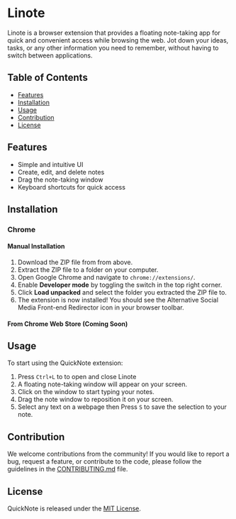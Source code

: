 Linote
===========================

Linote is a browser extension that provides a floating note-taking app for quick and convenient access while browsing the web. Jot down your ideas, tasks, or any other information you need to remember, without having to switch between applications.

Table of Contents
-----------------

*   [Features](#features)
*   [Installation](#installation)
*   [Usage](#usage)
*   [Contribution](#contribution)
*   [License](#license)

Features
--------

*   Simple and intuitive UI
*   Create, edit, and delete notes
*   Drag the note-taking window
*   Keyboard shortcuts for quick access

Installation
------------

### Chrome

#### Manual Installation

1.  Download the ZIP file from from above.
2.  Extract the ZIP file to a folder on your computer.
3.  Open Google Chrome and navigate to `chrome://extensions/`.
4.  Enable **Developer mode** by toggling the switch in the top right corner.
5.  Click **Load unpacked** and select the folder you extracted the ZIP file to.
6.  The extension is now installed! You should see the Alternative Social Media Front-end Redirector icon in your browser toolbar.

#### From Chrome Web Store (Coming Soon)



Usage
-----

To start using the QuickNote extension:

1.  Press `Ctrl+L` to to open and close Linote
2.  A floating note-taking window will appear on your screen.
3.  Click on the window to start typing your notes.
5.  Drag the note window to reposition it on your screen.
6.  Select any text on a webpage then Press `S` to save the selection to your note.


Contribution
------------

We welcome contributions from the community! If you would like to report a bug, request a feature, or contribute to the code, please follow the guidelines in the [CONTRIBUTING.md](CONTRIBUTING.md) file.

License
-------

QuickNote is released under the [MIT License](LICENSE).
